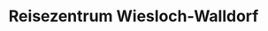 ---
title: "Reisezentrum Wiesloch-Walldorf"
url: /wiesloch/reisezentrum-wiesloch-walldorf/
shop: Tickets
---